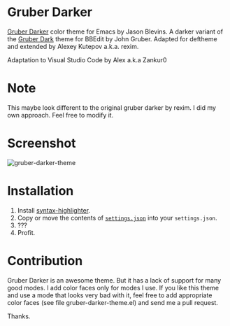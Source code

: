 # Gruber Darker #

[Gruber Darker](http://jblevins.org/projects/emacs-color-themes/color-theme-gruber-darker.el.html)
color theme for Emacs by Jason Blevins. A darker variant of the
[Gruber Dark](http://daringfireball.net/projects/bbcolors/schemes/)
theme for BBEdit by John Gruber. Adapted for deftheme and extended by
Alexey Kutepov a.k.a. rexim.

Adaptation to Visual Studio Code by Alex a.k.a Zankur0

# Note #

This maybe look different to the original gruber darker by rexim. I did my own approach. Feel free to modify it.

# Screenshot #

![gruber-darker-theme](http://i.imgur.com/8dY71hX.png)

# Installation #

1. Install [syntax-highlighter](https://marketplace.visualstudio.com/items?itemName=evgeniypeshkov.syntax-highlighter).
2. Copy or move the contents of [`settings.json`](https://github.com/ZanKur0/gruber-darker-theme/blob/master/settings.json) into your `settings.json`.
3. ???
4. Profit.

# Contribution #

Gruber Darker is an awesome theme. But it has a lack of support for
many good modes. I add color faces only for modes I use. If you like
this theme and use a mode that looks very bad with it, feel free to
add appropriate color faces (see file gruber-darker-theme.el) and send
me a pull request.

Thanks.
